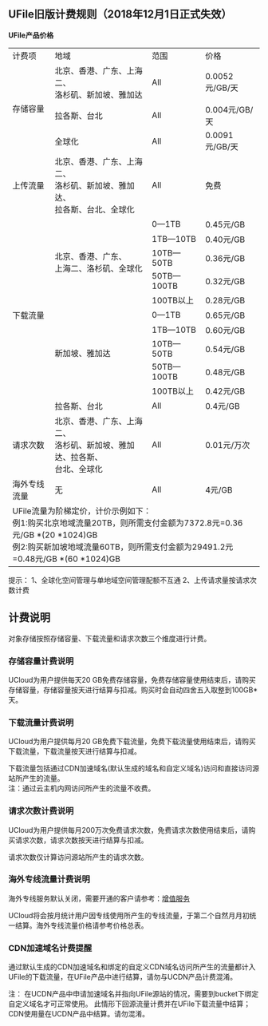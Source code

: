 
## UFile旧版计费规则（2018年12月1日正式失效）

**UFile产品价格**

<table>
<tbody>
<tr class="odd">
<td>计费项</td>
<td>地域</td>
<td>范围</td>
<td>价格</td>
</tr>
<tr class="even">
<td rowspan="3">存储容量</td>
<td>北京、香港、广东、上海二、<br />
洛杉矶、新加坡、雅加达</td>
<td>All</td>
<td>0.0052元/GB/天</td>
</tr>
<tr class="odd">
<td>拉各斯、台北</td>
<td>All</td>
<td>0.004元/GB/天</td>
</tr>
<tr class="even">
<td>全球化</td>
<td>All</td>
<td>0.0091元/GB/天</td>
</tr>
<tr class="odd">
<td>上传流量</td>
<td>北京、香港、广东、上海二、<br />
洛杉矶、新加坡、雅加达、<br />
拉各斯、台北、全球化</td>
<td>All</td>
<td>免费</td>
</tr>
<tr class="even">
<td rowspan="11">下载流量</td>
<td rowspan="5">北京、香港、广东、<br />
上海二、洛杉矶、全球化</td>
<td>0—1TB</td>
<td>0.45元/GB</td>
</tr>
<tr class="odd">
<td>1TB—10TB</td>
<td>0.40元/GB</td>
</tr>
<tr class="even">
<td>10TB—50TB</td>
<td>0.36元/GB</td>
</tr>
<tr class="odd">
<td>50TB—100TB</td>
<td>0.32元/GB</td>
</tr>
<tr class="even">
<td>100TB以上</td>
<td>0.28元/GB</td>
</tr>
<tr class="odd">
<td rowspan="5">新加坡、雅加达</td>
<td>0—1TB</td>
<td>0.65元/GB</td>
</tr>
<tr class="even">
<td>1TB—10TB</td>
<td>0.60元/GB</td>
</tr>
<tr class="odd">
<td>10TB—50TB</td>
<td>0.54元/GB</td>
</tr>
<tr class="even">
<td>50TB—100TB</td>
<td>0.48元/GB</td>
</tr>
<tr class="odd">
<td>100TB以上</td>
<td>0.42元/GB</td>
</tr>
<tr class="even">
<td>拉各斯、台北</td>
<td>All</td>
<td>0.4元/GB</td>
</tr>
<tr class="odd">
<td>请求次数</td>
<td>北京、香港、广东、上海二、<br />
洛杉矶、新加坡、雅加达、拉各斯、<br />
台北、全球化</td>
<td>All</td>
<td>0.01元/万次</td>
</tr>
<tr class="even">
<td>海外专线流量</td>
<td>无</td>
<td>All</td>
<td>4元/GB</td>
</tr>
<tr class="odd">
<td colspan="4">UFile流量为阶梯定价，计价示例如下：<br />
例1:购买北京地域流量20TB，则所需支付金额为7372.8元=0.36元/GB *(20 *1024)GB<br />
例2:购买新加坡地域流量60TB，则所需支付金额为29491.2元=0.48元/GB *(60 *1024)GB
</td>
</tr>
</tbody>
</table>

提示：
1、全球化空间管理与单地域空间管理配额不互通
2、上传请求量按请求次数计费

## 计费说明

对象存储按照存储容量、下载流量和请求次数三个维度进行计费。

### 存储容量计费说明

UCloud为用户提供每天20
GB免费存储容量，免费存储容量使用结束后，请购买存储容量，存储容量按天进行结算与扣减。购买时会自动四舍五入取整到100GB\*天。

### 下载流量计费说明

UCloud为用户提供每月20 GB免费下载流量，免费下载流量使用结束后，请购买下载流量，下载流量按天进行结算与扣减。

下载流量包括通过CDN加速域名(默认生成的域名和自定义域名)访问和直接访问源站所产生的流量。  
注：通过云主机内网访问所产生的流量不收费。

### 请求次数计费说明

UCloud为用户提供每月200万次免费请求次数，免费请求次数使用结束后，请购买请求次数，请求次数按天进行结算与扣减。

请求次数仅计算访问源站所产生的请求次数。

### 海外专线流量计费说明

海外专线服务默认关闭，需要开通的客户请参考：[增值服务](https://docs.ucloud.cn/storage_cdn/ufile/pic)

UCloud将会按月统计用户因专线使用所产生的专线流量，于第二个自然月月初统一结算。海外专线流量价格请参考价格总表。

### CDN加速域名计费提醒

通过默认生成的CDN加速域名和绑定的自定义CDN域名访问所产生的流量都计入UFile的下载流量，在UFile产品中进行结算，请勿与UCDN产品计费混淆。

注：
在UCDN产品中申请加速域名并指向UFile源站的情况，需要到bucket下绑定自定义域名才可正常使用。
此情形下回源流量计费并在UFile下载流量中结算；CDN使用量在UCDN产品中结算。请勿混淆。
